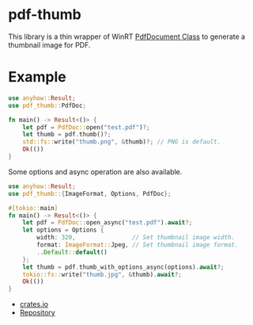 # pdf-thumb

This library is a thin wrapper of WinRT [PdfDocument Class](https://learn.microsoft.com/en-us/uwp/api/windows.data.pdf.pdfdocument?view=winrt-26100) to generate a thumbnail image for PDF.

# Example

```rust
use anyhow::Result;
use pdf_thumb::PdfDoc;

fn main() -> Result<()> {
    let pdf = PdfDoc::open("test.pdf")?;
    let thumb = pdf.thumb()?;
    std::fs::write("thumb.png", &thumb)?; // PNG is default.
    Ok(())
}
```

Some options and async operation are also available.

```rust
use anyhow::Result;
use pdf_thumb::{ImageFormat, Options, PdfDoc};

#[tokio::main]
fn main() -> Result<()> {
    let pdf = PdfDoc::open_async("test.pdf").await?;
    let options = Options {
        width: 320,                // Set thumbnail image width.
        format: ImageFormat::Jpeg, // Set thumbnail image format.
        ..Default::default()
    };
    let thumb = pdf.thumb_with_options_async(options).await?;
    tokio::fs::write("thumb.jpg", &thumb).await?;
    Ok(())
}
```

- [crates.io](https://crates.io/crates/pdf-thumb)
- [Repository](https://github.com/zxrs/pdf-thumb)
